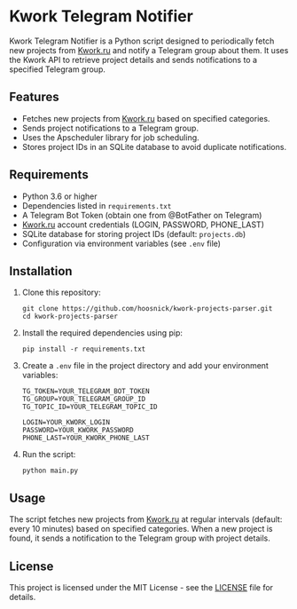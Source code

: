 # Kwork Telegram Notifier

Kwork Telegram Notifier is a Python script designed to periodically fetch new projects from [Kwork.ru](kwork.ru) and notify a Telegram group about them. It uses the Kwork API to retrieve project details and sends notifications to a specified Telegram group.

## Features

- Fetches new projects from [Kwork.ru](kwork.ru) based on specified categories.
- Sends project notifications to a Telegram group.
- Uses the Apscheduler library for job scheduling.
- Stores project IDs in an SQLite database to avoid duplicate notifications.

## Requirements

- Python 3.6 or higher
- Dependencies listed in `requirements.txt`
- A Telegram Bot Token (obtain one from @BotFather on Telegram)
- [Kwork.ru](kwork.ru) account credentials (LOGIN, PASSWORD, PHONE_LAST)
- SQLite database for storing project IDs (default: `projects.db`)
- Configuration via environment variables (see `.env` file)

## Installation

1. Clone this repository:

   ```shell
   git clone https://github.com/hoosnick/kwork-projects-parser.git
   cd kwork-projects-parser
   ```

2. Install the required dependencies using pip:

   ```shell
   pip install -r requirements.txt
   ```

3. Create a `.env` file in the project directory and add your environment variables:

   ```
   TG_TOKEN=YOUR_TELEGRAM_BOT_TOKEN
   TG_GROUP=YOUR_TELEGRAM_GROUP_ID
   TG_TOPIC_ID=YOUR_TELEGRAM_TOPIC_ID

   LOGIN=YOUR_KWORK_LOGIN
   PASSWORD=YOUR_KWORK_PASSWORD
   PHONE_LAST=YOUR_KWORK_PHONE_LAST
   ```

4. Run the script:
   ```shell
   python main.py
   ```

## Usage

The script fetches new projects from [Kwork.ru](kwork.ru) at regular intervals (default: every 10 minutes) based on specified categories. When a new project is found, it sends a notification to the Telegram group with project details.

## License

This project is licensed under the MIT License - see the [LICENSE](LICENSE) file for details.
